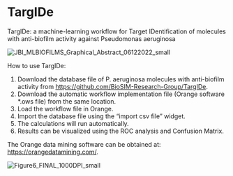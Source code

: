 # TargIDe

TargIDe: a machine-learning workflow for Target IDentification of molecules with anti-biofilm activity against Pseudomonas aeruginosa 

![JBI_MLBIOFILMS_Graphical_Abstract_06122022_small](https://user-images.githubusercontent.com/11854631/206169722-cf49ef85-32d0-4f13-9d49-a72ac506fcc8.jpg)

How to use TargIDe:

1.	Download the database file of P. aeruginosa molecules with anti-biofilm activity from https://github.com/BioSIM-Research-Group/TargIDe.
2.	Download the automatic workflow implementation file (Orange software *.ows file) from the same location.
3.	Load the workflow file in Orange.
4.	Import the database file using the “import csv file” widget.
5.	The calculations will run automatically.
6.	Results can be visualized using the ROC analysis and Confusion Matrix.

The Orange data mining software can be obtained at: https://orangedatamining.com/.

![Figure6_FINAL_1000DPI_small](https://user-images.githubusercontent.com/11854631/206169868-1cac446a-51e9-40eb-89a9-50e44f5a7555.jpg)


